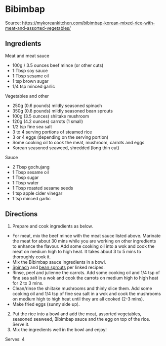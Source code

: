 # Bibimbap
Source: https://mykoreankitchen.com/bibimbap-korean-mixed-rice-with-meat-and-assorted-vegetables/

## Ingredients
Meat and meat sauce  
- 100g / 3.5 ounces beef mince (or other cuts)
- 1 Tbsp soy sauce
- 1 Tbsp sesame oil
- 1 tsp brown sugar
- 1/4 tsp minced garlic  

Vegetables and other  
- 250g (0.6 pounds) mildly seasoned spinach
- 350g (0.8 pounds) mildly seasoned bean sprouts
- 100g (3.5 ounces) shiitake mushroom
- 120g (4.2 ounces) carrots (1 small)
- 1/2 tsp fine sea salt
- 3 to 4 serving portions of steamed rice
- 3 or 4 eggs (depending on the serving portion)
- Some cooking oil to cook the meat, mushroom, carrots and eggs
- Korean seasoned seaweed, shredded (long thin cut)  

Sauce
- 2 Tbsp gochujang
- 1 Tbsp sesame oil
- 1 Tbsp sugar
- 1 Tbsp water
- 1 Tbsp roasted sesame seeds
- 1 tsp apple cider vinegar
- 1 tsp minced garlic  

## Directions
1. Prepare and cook ingredients as below.  
- For meat, mix the beef mince with the meat sauce listed above. Marinate the meat for about 30 mins while you are working on other ingredients to enhance the flavour. Add some cooking oil into a wok and cook the meat on medium high to high heat. It takes about 3 to 5 mins to thoroughly cook it.
- Mix the Bibimbap sauce ingredients in a bowl.
- [Spinach](https://mykoreankitchen.com/simply-seasoned-korean-spinach-salad-sigeumchi-namul-version-1/) and [bean sprouts](https://mykoreankitchen.com/korean-style-seasoned-mung-bean-sprouts-salad-sukju-namul-muchim/) per linked recipes.
- Rinse, peel and julienne the carrots. Add some cooking oil and 1/4 tsp of fine sea salt in a wok and cook the carrots on medium high to high heat for 2 to 3 mins.
- Clean/rinse the shiitake mushrooms and thinly slice them. Add some cooking oil and 1/4 tsp of fine sea salt in a wok and cook the mushrooms on medium high to high heat until they are all cooked (2-3 mins).
- Make fried eggs (sunny side up).
2. Put the rice into a bowl and add the meat, assorted vegetables, seasoned seaweed, Bibimbap sauce and the egg on top of the rice. Serve it.
3. Mix the ingredients well in the bowl and enjoy!  

Serves: 4
